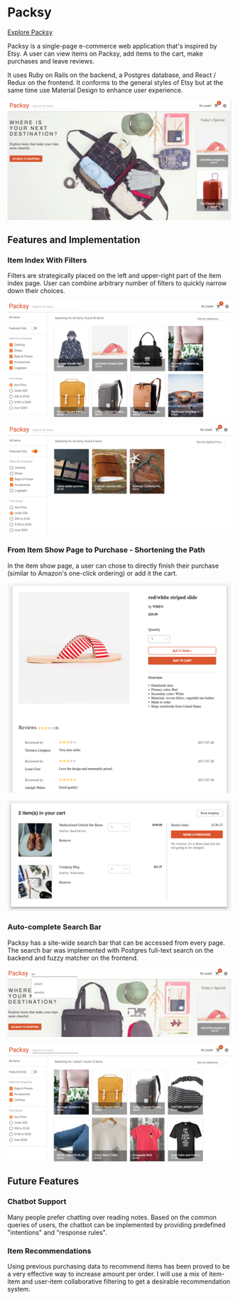 # Packsy

[Explore Packsy](https://packsy.herokuapp.com)

Packsy is a single-page e-commerce web application that's inspired by Etsy. A user can view items on Packsy, add items to the cart, make purchases and leave reviews.

It uses Ruby on Rails on the backend, a Postgres database, and React / Redux on the frontend. It conforms to the general styles of Etsy but at the same time use Material Design to enhance user experience.

![Packsy](https://github.com/kevinshenyang07/packsy/blob/master/app/assets/images/packsy.png)

## Features and Implementation

### Item Index With Filters

Filters are strategically placed on the left and upper-right part of the item index page. User can combine arbitrary number of filters to quickly narrow down their choices.

![Item Index](https://github.com/kevinshenyang07/packsy/blob/master/app/assets/images/item_index.png)

![Item Index With Filters](https://github.com/kevinshenyang07/packsy/blob/master/app/assets/images/filters.png)

### From Item Show Page to Purchase - Shortening the Path

In the item show page, a user can chose to directly finish their purchase (similar to Amazon's one-click ordering) or add it the cart.

![Item Page](https://github.com/kevinshenyang07/packsy/blob/master/app/assets/images/item_page.png)

![Cart Page](https://github.com/kevinshenyang07/packsy/blob/master/app/assets/images/cart_page.png)


### Auto-complete Search Bar

Packsy has a site-wide search bar that can be accessed from every page. The search bar was implemented with Postgres full-text search on the backend and fuzzy matcher on the frontend.

![Auto-complete](https://github.com/kevinshenyang07/packsy/blob/master/app/assets/images/autocomplete_search.png)

![Search Result](https://github.com/kevinshenyang07/packsy/blob/master/app/assets/images/search_result.png)

## Future Features

### Chatbot Support

Many people prefer chatting over reading notes. Based on the common queries of users, the chatbot can be implemented by providing predefined "intentions" and "response rules".

### Item Recommendations

Using previous purchasing data to recommend items has been proved to be a very effective way to increase amount per order. I will use a mix of item-item and user-item collaborative filtering to get a desirable recommendation system.
